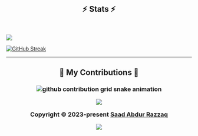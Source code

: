 <h2 align="center">⚡ Stats ⚡</h2>
<br>

![](./profile-3d-contrib/profile-night-green.svg)

<!-- [![GitHub Streak](https://streak-stats.demolab.com?user=SaadARazzaq&theme=highcontrast&hide_border=true&border_radius=15&card_width=800&background=45%2CEB0000%2C6B19EB)](https://git.io/streak-stats) -->
[![GitHub Streak](https://streak-stats.demolab.com?user=SaadARazzaq&border_radius=0&card_width=1200&card_height=1200&background=00034D&border=F6FF00&currStreakNum=09FF00&stroke=EB5454&ring=E2EB00&fire=FF7804&sideNums=09FF00&currStreakLabel=EB5454&sideLabels=EB5454&dates=EB5454&excludeDaysLabel=EB5454&hide_total_contributions=true)](https://git.io/streak-stats)

</h3>

---
<h2 align="center">🐍 My Contributions 🐍</h2><h3 align="center">
<picture>
  <source
    media="(prefers-color-scheme: dark)"
    srcset="https://tinyurl.com/MeowwMeoww101"
  />
  <source
    media="(prefers-color-scheme: light)"
    srcset="https://tinyurl.com/PinkMeowwMeoww"
  />
  <img
    alt="github contribution grid snake animation"
    src="https://tinyurl.com/UUWUU404"
  />
</picture>

<p align="center">
	<img src="https://tinyurl.com/AboveTheSkys" />
</p>
<p align="center">
	Copyright &copy; 2023-present   <a href="https://github.com/SaadARazzaq" target="_blank">Saad Abdur Razzaq</a>
</p>
<p align="center">
	<a href="https://github.com/SaadARazzaq/SaadARazzaq/blob/main/LICENSE"><img src="https://img.shields.io/static/v1.svg?style=for-the-badge&label=License&message=MIT&logoColor=d9e0ee&colorA=363a4f&colorB=b7bdf8"/></a>
</p>
